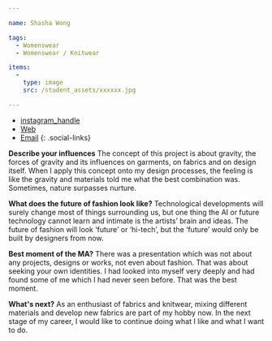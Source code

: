 ```yaml
---

name: Shasha Wong

tags:
  - Womenswear
  - Womenswear / Knitwear

items:
  -
    type: image
    src: /student_assets/xxxxxx.jpg

---
```


* [instagram_handle](https://www.instagram.com/shashawong5/)
* [Web](https://XX.com)
* [Email](mailto:shasha.wong@network.rca.ac.uk)
{: .social-links}

**Describe your influences**
The concept of this project is about gravity, the forces of gravity and its influences on garments, on fabrics and on design itself. When I apply this concept onto my design processes, the feeling is like the gravity and materials told me what the best combination was. Sometimes, nature surpasses nurture.

**What does the future of fashion look like?**
Technological developments will surely change most of things surrounding us, but one thing the AI or future technology cannot learn and intimate is the artists’ brain and ideas. The future of fashion will look ‘future’ or ‘hi-tech’, but the ‘future’ would only be built by designers from now.

**Best moment of the MA?**
There was a presentation which was not about any projects, designs or works, not even about fashion. That was about seeking your own identities. I had looked into myself very deeply and had found some of me which I had never seen before. That was the best moment.

**What's next?**
As an enthusiast of fabrics and knitwear, mixing different materials and develop new fabrics are part of my hobby now. In the next stage of my career, I would like to continue doing what I like and what I want to do.
